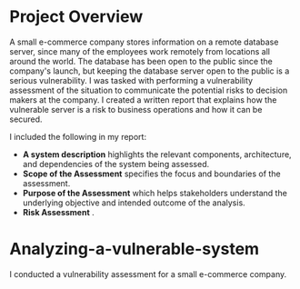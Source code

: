 # Project Overview
A small e-commerce company stores information on a remote database server, since many of the employees work remotely from locations all around the world. The database has been open to the public since the company's launch, but keeping the database server open to the public is a serious vulnerability. I was tasked with performing a vulnerability assessment of the situation to communicate the potential risks to decision makers at the company. I created a written report that explains how the vulnerable server is a risk to business operations and how it can be secured.

I included the following in my report:
- __A system description__ highlights the relevant components, architecture, and dependencies of the system being assessed.
- __Scope of the Assessment__  specifies the focus and boundaries of the assessment.
- __Purpose of the Assessment__  which helps stakeholders understand the underlying objective and intended outcome of the analysis.
- __Risk Assessment__ .


















# Analyzing-a-vulnerable-system
I conducted a vulnerability assessment for a small e-commerce company. 
